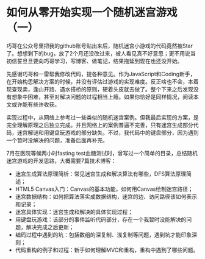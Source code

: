 # 如何从零开始实现一个随机迷宫游戏（一）

巧哥在公众号里把我的github账号贴出来后，随机迷宫小游戏的代码竟然被Star了。想想剩下的bug，放了2个月还没改过来，被人看见真不好意思；更不用说当初信誓旦旦要向巧哥学习，写博客、做笔记，结果拖延到现在也还没开始。

先感谢巧哥和一雷帮我修改代码，提各种意见。作为JavaScript和Coding新手，在开始构思解决方案的时候，并没有评估过游戏的实现难度。反正啥也不会，本着现查现卖，逢山开路、遇水搭桥的原则，硬着头皮就去做了。整个下来之后发现没有想象中困难，甚至对解决问题的过程相当上瘾。如果你恰好是同样情况，阅读本文或许能有些许收获。

实现过程中，从网络上参考过一些类似的随机迷宫案例。但我最后实现的方案，是完全理解原理之后独立完成。并且网络上的案例普遍不完善，只有迷宫生成部分代码，迷宫解谜和用键盘玩游戏的部分缺失。不过，我代码中的键盘部分，因为遇到一个暂时没解决的问题，准备后面再补充。

7月在医院等候两小时fasting test血糖测试时，曾写过一个简单的目录，总结随机迷宫游戏的开发思路，大概需要7篇技术博客：

* 迷宫生成算法原理简析：常见迷宫生成和解决算法有哪些，DFS算法原理简述；
* HTML5 Canvas入门：Canvas的基本功能，如何用Canvas绘制迷宫路径；
* 迷宫数据结构：如何把算法落实成数据结构，迷宫的边、访问路径该如何表示和记录；
* 迷宫具体实现：迷宫生成和解决的具体实现过程；
* 用键盘玩游戏：该部分的事件监听代码部分，存在一个我暂时没能解决的问题，解决完成之后更新；
* 编码过程中遇到的坑：包括数组的深复制、浅复制等问题，遇到坑才能印象深刻；
* 代码重构的例子和过程：新手如何理解MVC和重构，重构中遇到了哪些问题。
